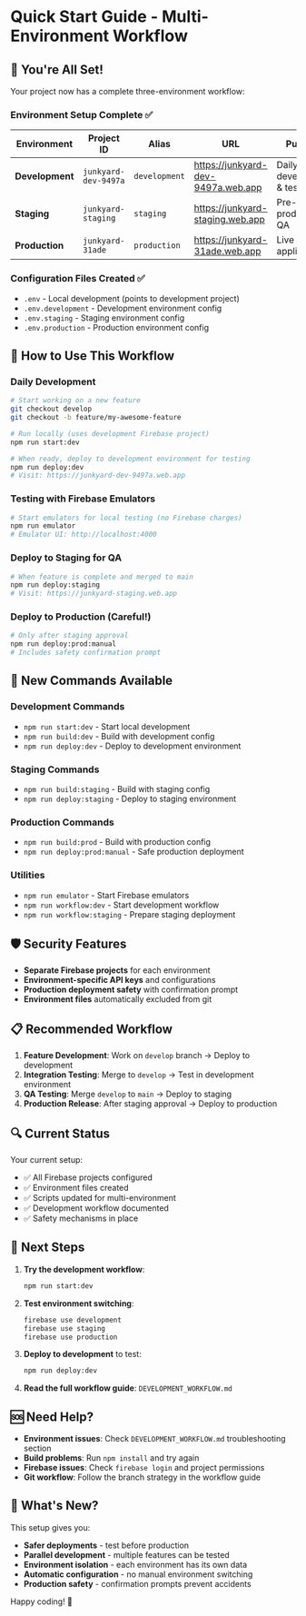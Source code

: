 # Quick Start Guide - Multi-Environment Workflow

## 🚀 You're All Set!

Your project now has a complete three-environment workflow:

### Environment Setup Complete ✅

| Environment     | Project ID           | Alias         | URL                                | Purpose                     |
| --------------- | -------------------- | ------------- | ---------------------------------- | --------------------------- |
| **Development** | `junkyard-dev-9497a` | `development` | https://junkyard-dev-9497a.web.app | Daily development & testing |
| **Staging**     | `junkyard-staging`   | `staging`     | https://junkyard-staging.web.app   | Pre-production QA           |
| **Production**  | `junkyard-31ade`     | `production`  | https://junkyard-31ade.web.app     | Live application            |

### Configuration Files Created ✅

- `.env` - Local development (points to development project)
- `.env.development` - Development environment config
- `.env.staging` - Staging environment config
- `.env.production` - Production environment config

## 🎯 How to Use This Workflow

### Daily Development

```bash
# Start working on a new feature
git checkout develop
git checkout -b feature/my-awesome-feature

# Run locally (uses development Firebase project)
npm run start:dev

# When ready, deploy to development environment for testing
npm run deploy:dev
# Visit: https://junkyard-dev-9497a.web.app
```

### Testing with Firebase Emulators

```bash
# Start emulators for local testing (no Firebase charges)
npm run emulator
# Emulator UI: http://localhost:4000
```

### Deploy to Staging for QA

```bash
# When feature is complete and merged to main
npm run deploy:staging
# Visit: https://junkyard-staging.web.app
```

### Deploy to Production (Careful!)

```bash
# Only after staging approval
npm run deploy:prod:manual
# Includes safety confirmation prompt
```

## 🔧 New Commands Available

### Development Commands

- `npm run start:dev` - Start local development
- `npm run build:dev` - Build with development config
- `npm run deploy:dev` - Deploy to development environment

### Staging Commands

- `npm run build:staging` - Build with staging config
- `npm run deploy:staging` - Deploy to staging environment

### Production Commands

- `npm run build:prod` - Build with production config
- `npm run deploy:prod:manual` - Safe production deployment

### Utilities

- `npm run emulator` - Start Firebase emulators
- `npm run workflow:dev` - Start development workflow
- `npm run workflow:staging` - Prepare staging deployment

## 🛡️ Security Features

- **Separate Firebase projects** for each environment
- **Environment-specific API keys** and configurations
- **Production deployment safety** with confirmation prompt
- **Environment files** automatically excluded from git

## 📋 Recommended Workflow

1. **Feature Development**: Work on `develop` branch → Deploy to development
2. **Integration Testing**: Merge to `develop` → Test in development environment
3. **QA Testing**: Merge `develop` to `main` → Deploy to staging
4. **Production Release**: After staging approval → Deploy to production

## 🔍 Current Status

Your current setup:

- ✅ All Firebase projects configured
- ✅ Environment files created
- ✅ Scripts updated for multi-environment
- ✅ Development workflow documented
- ✅ Safety mechanisms in place

## 🚦 Next Steps

1. **Try the development workflow**:

   ```bash
   npm run start:dev
   ```

2. **Test environment switching**:

   ```bash
   firebase use development
   firebase use staging
   firebase use production
   ```

3. **Deploy to development** to test:

   ```bash
   npm run deploy:dev
   ```

4. **Read the full workflow guide**: `DEVELOPMENT_WORKFLOW.md`

## 🆘 Need Help?

- **Environment issues**: Check `DEVELOPMENT_WORKFLOW.md` troubleshooting section
- **Build problems**: Run `npm install` and try again
- **Firebase issues**: Check `firebase login` and project permissions
- **Git workflow**: Follow the branch strategy in the workflow guide

## 🎉 What's New?

This setup gives you:

- **Safer deployments** - test before production
- **Parallel development** - multiple features can be tested
- **Environment isolation** - each environment has its own data
- **Automatic configuration** - no manual environment switching
- **Production safety** - confirmation prompts prevent accidents

Happy coding! 🚀
